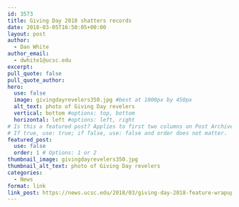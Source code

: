 ```yaml
---
id: 3573
title: Giving Day 2018 shatters records
date: 2018-03-05T16:50:05+00:00
layout: post
author:
  - Dan White
author_email:
  - dwhite1@ucsc.edu
excerpt: 
pull_quote: false
pull_quote_author:
hero:
  use: false
  image: givingdayrevelers350.jpg #best at 1000px by 450px
  alt_text: photo of Giving Day revelers
  vertical: bottom #options: top, bottom
  horizontal: left #options: left, right
# Is this a featured post? Applies to first two columns on Post Archive Page.
# If true, use: true; if false, use: false and order does not matter.
featured_post:
  use: false
  order: 1 # Options: 1 or 2
thumbnail_image: givingdayrevelers350.jpg
thumbnail_alt_text: photo of Giving Day revelers
categories:
  - News
format: link
link_post: https://news.ucsc.edu/2018/03/giving-day-2018-feature-wrapup.html
---
```

